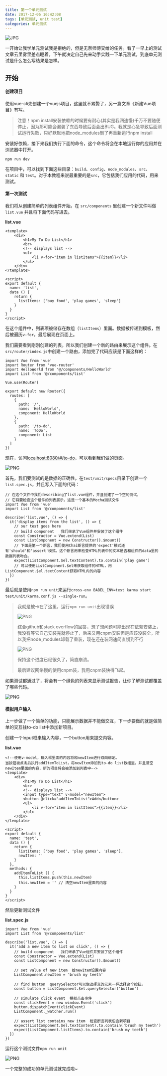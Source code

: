 ```yaml
---
title: 第一个单元测试
date: 2017-12-06 16:42:08
tags: [单元测试, unit test]
categories: 单元测试
---
```


![JPG](http://p1cjg886l.bkt.clouddn.com/unit-vue1.jpg)

一开始让我学单元测试我是拒绝的，但是无奈师傅交给的任务。看了一早上的测试文章云里雾里差点睡着，下午就决定自己先来动手实践一下单元测试，到底单元测试是什么怎么写结果是怎样。

## 开始

#### 创建项目

使用vue-cli先创建一个vuejs项目，这里就不累赘了，另一篇文章《新建Vue项目》有写。

>注意！npm install安装依赖的时候要有耐心(其实是我网速慢)千万不要随便停止，因为那可能会漏装了东西导致后面会出BUG。我就是心急导致后面测试运行失败，只好默默地把node_modules删了再重新运行npm install

安装好依赖，接下来我们执行下面的命令，这个命令将会在本地运行你的应用并在浏览器中打开。

```
npm run dev
```

在项目中，可以找到下面这些目录：`build`、`config`、`node_modules`、`src`、`static` 和 `test`。对于本教程来说最重要的是`src`，它包括我们应用的代码，用来测试。

#### 第一次测试

我们将从创建简单的列表组件开始。在 `src/components` 里创建一个新文件叫做 `list.vue` 并且将下面代码写进去。

**list.vue**

```
<template>
    <div>
        <h1>My To Do List</h1>
        <br>
        <!-- displays list -->
        <ul>
            <li v-for="item in listItems">{{item}}</li>
        </ul>
    </div>  
</template>

<script>
export default {
  name: 'list',
  data () {
    return {
      listItems: ['buy food', 'play games', 'sleep']
    }
  }
}
</script>

```

在这个组件中，列表项被储存在数组（`listItems`）里面。数据被传递到模板，然后被遍历`v-for`，最后展现在页面上。

我们需要看到刚刚创建的列表，所以我们创建一个新的路由来展示这个组件。在`src/router/index.js`中创建一个路由，添加完了代码应该是下面这样的：

```
import Vue from 'vue'
import Router from 'vue-router'
import HelloWorld from '@/components/HelloWorld'
import List from '@/components/list'

Vue.use(Router)

export default new Router({
  routes: [
    {
      path: '/',
      name: 'HelloWorld',
      component: HelloWorld
    },
    {
      path: '/to-do',
      name: 'ToDo',
      component: List
    }
  ]
})
```

现在，访问[localhost:8080/#/to-do](http://localhost:8080/#/to-do)，可以看到我们做的页面。

![PNG](http://p1cjg886l.bkt.clouddn.com/unit-vue2.png)

首先，我们要测试的是数据的正确性。在`test/unit/specs`目录下创建一个`list.spec.js`，并且写入下面的代码：

```
// 在这个文件中我们describing了list.vue组件，并且创建了一个空的测试，
// 它将要检查这个组件的列表展示，这是一个基本的Mocha测试文件
import Vue from 'vue'
import List from '@/components/list'

describe('list.vue', () => {
  it('display items from the list', () => {
    // our test goes here
    // build component   我们继承了Vue组件并安装了这个组件
    const Constructor = Vue.extend(List)
    const ListComponent = new Constructor().$mount()
    // 下面是第一个断言，我们使用Chai断言提供的'expect'模式还有'should'和'assert'模式。这个断言用来检查HTML列表中的文本是否和组件的data里的数据列表吻合。
    expect(ListComponent.$el.textContent).to.contain('play game') 
    // 可以使用ListComponent.$el来获取组件的HTML，用ListComponent.$el.textContent获取HTML内的内容
  })
})

```



最后就是使用`npm run unit`来运行`cross-env BABEL_ENV=test karma start test/unit/karma.conf.js --single-run`。

>我就是被卡在了这里，运行`npm run unit`出现错误
>
>![PNG](http://p1cjg886l.bkt.clouddn.com/unit-vue3.png)
>
>综合github和stack overflow的回答，想了想问题可能出现在依赖安装上，我没有等它自己安装完就停止了，后来又用cnpm安装但是应该没装全，所以我把node_modules卸载了重装，现在还在装网速简直慢到不行
>
>![PNG](http://p1cjg886l.bkt.clouddn.com/unit-vue4.png)
>
>保持这个进度已经很久了，简直崩溃。
>
>最后建议网络慢的使用cnpm装，我用cnpm装快得飞起。

如果测试都通过了，将会有一个绿色的列表来显示测试报告，让你了解测试都覆盖了哪些代码。

![PNG](http://p1cjg886l.bkt.clouddn.com/unit-vue5.png)

#### 模拟用户输入

上一步做了一个简单的功能，只能展示数据并不能做交互，下一步要做的就是做简单的交互往to-do list中添加新项目。

创建一个Input框来输入内容，一个button用来提交内容。

**list.vue**

```
<!--使用v-model，输入框里面的内容将和newItem进行双向绑定。
当按钮被点击后执行addItemToList，将newItem添加到to-do list数组里，并且清空newItem里面的内容，新的项目将会被添加到列表中-->
<template>
    <div>
        <h1>My To Do List</h1>
        <br>
        <!-- displays list -->
        <input type="text" v-model="newItem"> 
        <button @click="addItemToList">Add</button>
        <ul>
            <li v-for="item in listItems">{{item}}</li>
        </ul>
    </div>  
</template>

<script>
export default {
  name: 'test',
  data () {
    return {
      listItems: ['buy food', 'play games', 'sleep'],
      newItem: ''
    }
  },
  methods: {
    addItemToList () {
      this.listItems.push(this.newItem)
      this.newItem = '' // 清空newItem里面的内容
    }
  }
}
</script>
```

然后更新测试文件

**list.spec.js**

```
import Vue from 'vue'
import List from '@/components/list'

describe('list.vue', () => {
  it('add a new item to list on click', () => {
    // build component   我们继承了Vue组件并安装了这个组件
    const Constructor = Vue.extend(List)
    const ListComponent = new Constructor().$mount()

    // set value of new item  给newItem设置内容
    ListComponent.newItem = 'brush my teeth'

    // find button  querySelector可以像选择真的元素一样选择这个按钮。
    const button = ListComponent.$el.querySelector('button')

    // simulate click event  模拟点击事件
    const clickEvent = new window.Event('click')
    button.dispatchEvent(clickEvent)
    ListComponent._watcher.run()

    // assert list contains new item  检查断言列表包含新项目
    expect(ListComponent.$el.textContent).to.contain('brush my teeth')
    expect(ListComponent.listItems).to.contain('brush my teeth')
  })
})
```

运行这个测试文件`npm run unit`

![PNG](http://p1cjg886l.bkt.clouddn.com/unit-vue6.png)

一个完整的成功的单元测试就完成啦~